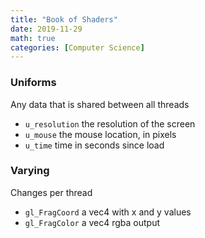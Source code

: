 ```yaml
---
title: "Book of Shaders"
date: 2019-11-29
math: true 
categories: [Computer Science]
---
```


### Uniforms

Any data that is shared between all threads

- `u_resolution` the resolution of the screen
- `u_mouse` the mouse location, in pixels
- `u_time` time in seconds since load

### Varying

Changes per thread

- `gl_FragCoord` a vec4 with x and y values
- `gl_FragColor` a vec4 rgba output